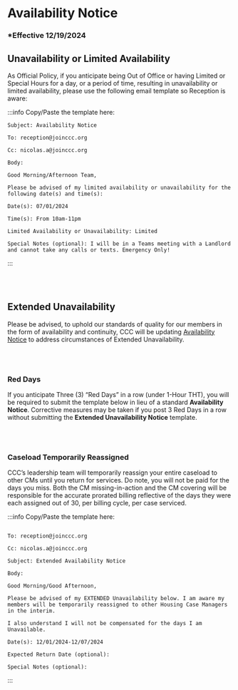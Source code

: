 # Availability Notice

### \*Effective 12/19/2024

## Unavailability or Limited Availability

As Official Policy, if you anticipate being Out of Office or having Limited or Special Hours for a day, or a
period of time, resulting in unavailability or limited availability, please use the following email template so
Reception is aware:

:::info Copy/Paste the template here:

```
Subject: Availability Notice

To: reception@joinccc.org

Cc: nicolas.a@joinccc.org

Body:

Good Morning/Afternoon Team,

Please be advised of my limited availability or unavailability for the following date(s) and time(s):

Date(s): 07/01/2024

Time(s): From 10am-11pm

Limited Availability or Unavailability: Limited

Special Notes (optional): I will be in a Teams meeting with a Landlord and cannot take any calls or texts. Emergency Only!

```

:::

<br></br>

## Extended Unavailability

Please be advised, to uphold our standards of quality for our members in the form of availability and continuity,
CCC will be updating [Availability Notice](/docs/Policies/Availability%20Notice.md) to address circumstances of Extended Unavailability.

<br></br>

### Red Days

If you anticipate Three (3) “Red Days” in a row (under 1-Hour THT), you will be required to submit the template
below in lieu of a standard **Availability Notice**. Corrective measures may be taken if you post 3 Red Days in a row
without submitting the **Extended Unavailability Notice** template.

<br></br>

### Caseload Temporarily Reassigned

CCC’s leadership team will temporarily reassign your entire caseload to other CMs until you return for services. Do
note, you will not be paid for the days you miss. Both the CM missing-in-action and the CM covering will be
responsible for the accurate prorated billing reflective of the days they were each assigned out of 30, per billing
cycle, per case serviced.

:::info Copy/Paste the template here:

```

To: reception@joinccc.org

Cc: nicolas.a@joinccc.org

Subject: Extended Availability Notice

Body:

Good Morning/Good Afternoon,

Please be advised of my EXTENDED Unavailability below. I am aware my members will be temporarily reassigned to other Housing Case Managers in the interim.

I also understand I will not be compensated for the days I am Unavailable.

Date(s): 12/01/2024-12/07/2024

Expected Return Date (optional):

Special Notes (optional):
```

:::
